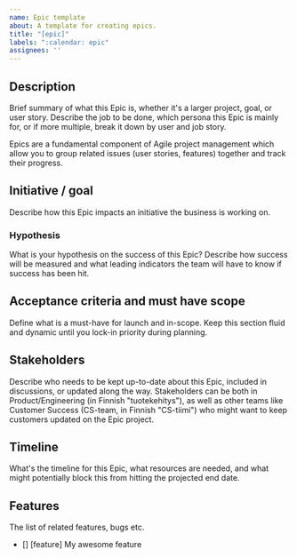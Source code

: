 ```yaml
---
name: Epic template
about: A template for creating epics.
title: "[epic]"
labels: ":calendar: epic"
assignees: ''
---
```


## Description
Brief summary of what this Epic is, whether it's a larger project, goal, or user story. 
Describe the job to be done, which persona this Epic is mainly for, or if more multiple, 
break it down by user and job story.

Epics are a fundamental component of Agile project management which allow you to group related 
issues (user stories, features) together and track their progress. 

## Initiative / goal
Describe how this Epic impacts an initiative the business is working on.

### Hypothesis
What is your hypothesis on the success of this Epic? Describe how success will be measured 
and what leading indicators the team will have to know if success has been hit.

## Acceptance criteria and must have scope
Define what is a must-have for launch and in-scope. Keep this section fluid and dynamic until you 
lock-in priority during planning.

## Stakeholders
Describe who needs to be kept up-to-date about this Epic, included in discussions, or updated along 
the way. Stakeholders can be both in Product/Engineering (in Finnish "tuotekehitys"), as well as 
other teams like Customer Success (CS-team, in Finnish "CS-tiimi") who might want to keep customers 
updated on the Epic project.

## Timeline
What's the timeline for this Epic, what resources are needed, and what might potentially block 
this from hitting the projected end date.

## Features
The list of related features, bugs etc.
- [] [feature] My awesome feature
